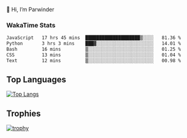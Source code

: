 👋 Hi, I’m Parwinder 

### WakaTime Stats

<!--START_SECTION:waka-->

```txt
JavaScript   17 hrs 45 mins  ████████████████████▒░░░░   81.36 %
Python       3 hrs 3 mins    ███▓░░░░░░░░░░░░░░░░░░░░░   14.01 %
Bash         16 mins         ▒░░░░░░░░░░░░░░░░░░░░░░░░   01.25 %
CSS          13 mins         ▒░░░░░░░░░░░░░░░░░░░░░░░░   01.04 %
Text         12 mins         ▒░░░░░░░░░░░░░░░░░░░░░░░░   00.98 %
```

<!--END_SECTION:waka-->

## Top Languages
[![Top Langs](https://github-readme-stats.vercel.app/api/top-langs/?username=officialprosingh&layout=donut-vertical)](https://github.com/anuraghazra/github-readme-stats)

## Trophies
[![trophy](https://github-profile-trophy.vercel.app/?username=officialprosingh)](https://github.com/ryo-ma/github-profile-trophy)
